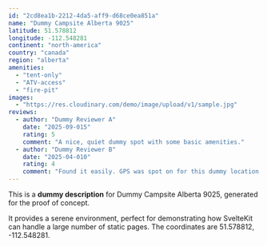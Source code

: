 ```yaml
---
id: "2cd8ea1b-2212-4da5-aff9-d68ce0ea851a"
name: "Dummy Campsite Alberta 9025"
latitude: 51.578812
longitude: -112.548281
continent: "north-america"
country: "canada"
region: "alberta"
amenities:
  - "tent-only"
  - "ATV-access"
  - "fire-pit"
images:
  - "https://res.cloudinary.com/demo/image/upload/v1/sample.jpg"
reviews:
  - author: "Dummy Reviewer A"
    date: "2025-09-015"
    rating: 5
    comment: "A nice, quiet dummy spot with some basic amenities."
  - author: "Dummy Reviewer B"
    date: "2025-04-010"
    rating: 4
    comment: "Found it easily. GPS was spot on for this dummy location."
---
```


This is a **dummy description** for Dummy Campsite Alberta 9025, generated for the proof of concept.

It provides a serene environment, perfect for demonstrating how SvelteKit can handle a large number of static pages. The coordinates are 51.578812, -112.548281.
